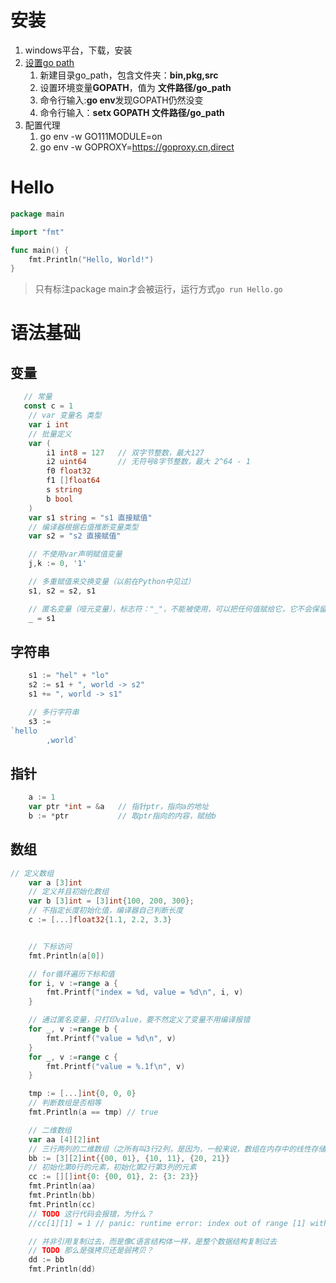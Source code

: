 # 安装
1. windows平台，下载，安装
2. [设置go path](https://blog.csdn.net/sinat_23588337/article/details/91383659)
   1. 新建目录go_path，包含文件夹：**bin,pkg,src**
   2. 设置环境变量**GOPATH**，值为 **文件路径/go_path**
   3. 命令行输入:**go env**发现GOPATH仍然没变
   4. 命令行输入：**setx GOPATH 文件路径/go_path**
3. 配置代理
   1. go env -w GO111MODULE=on
   2. go env -w GOPROXY=https://goproxy.cn,direct


# Hello
```go
package main

import "fmt"

func main() {
	fmt.Println("Hello, World!")
}
```
> 只有标注package main才会被运行，运行方式`go run Hello.go`

# 语法基础
## 变量
```go
   // 常量
   const c = 1
	// var 变量名 类型
	var i int
	// 批量定义
	var (
		i1 int8 = 127	// 双字节整数，最大127
		i2 uint64		// 无符号8字节整数，最大 2^64 - 1
		f0 float32
		f1 []float64
		s string
		b bool
	)
	var s1 string = "s1 直接赋值"
	// 编译器根据右值推断变量类型
	var s2 = "s2 直接赋值"

	// 不使用var声明赋值变量
	j,k := 0, '1'

	// 多重赋值来交换变量（以前在Python中见过）
	s1, s2 = s2, s1

	// 匿名变量（哑元变量），标志符："_"，不能被使用，可以把任何值赋给它，它不会保留这些值
	_ = s1
```

## 字符串
```go
	s1 := "hel" + "lo"
	s2 := s1 + ", world -> s2"
	s1 += ", world -> s1"

	// 多行字符串
	s3 :=
`hello
		,world`
```

## 指针
```go
	a := 1
	var ptr *int = &a	// 指针ptr，指向a的地址
	b := *ptr			// 取ptr指向的内容，赋给b
```

## 数组
```go
// 定义数组
	var a [3]int
	// 定义并且初始化数组
	var b [3]int = [3]int{100, 200, 300};
	// 不指定长度初始化值，编译器自己判断长度
	c := [...]float32{1.1, 2.2, 3.3}


	// 下标访问
	fmt.Println(a[0])

	// for循环遍历下标和值
	for i, v :=range a {
		fmt.Printf("index = %d, value = %d\n", i, v)
	}

	// 通过匿名变量，只打印value，要不然定义了变量不用编译报错
	for _, v :=range b {
		fmt.Printf("value = %d\n", v)
	}
	for _, v :=range c {
		fmt.Printf("value = %.1f\n", v)
	}

	tmp := [...]int{0, 0, 0}
	// 判断数组是否相等
	fmt.Println(a == tmp) // true

	// 二维数组
	var aa [4][2]int
	// 三行两列的二维数组（之所有叫3行2列，是因为，一般来说，数组在内存中的线性存储顺序：00 01 10 11 20 21
	bb := [3][2]int{{00, 01}, {10, 11}, {20, 21}}
	// 初始化第0行的元素，初始化第2行第3列的元素
	cc := [][]int{0: {00, 01}, 2: {3: 23}}
	fmt.Println(aa)
	fmt.Println(bb)
	fmt.Println(cc)
	// TODO 这行代码会报错，为什么？
	//cc[1][1] = 1 // panic: runtime error: index out of range [1] with length 0

	// 并非引用复制过去，而是像C语言结构体一样，是整个数据结构复制过去
	// TODO 那么是强拷贝还是弱拷贝？
	dd := bb
	fmt.Println(dd)
```


